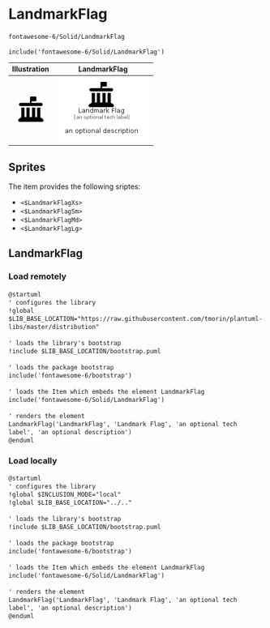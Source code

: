# LandmarkFlag


```text
fontawesome-6/Solid/LandmarkFlag
```

```text
include('fontawesome-6/Solid/LandmarkFlag')
```



| Illustration | LandmarkFlag |
| :---: | :---: |
| ![illustration for Illustration](../../fontawesome-6/Solid/LandmarkFlag.png) | ![illustration for LandmarkFlag](../../fontawesome-6/Solid/LandmarkFlag.Local.png) |



## Sprites
The item provides the following sriptes:

- `<$LandmarkFlagXs>`
- `<$LandmarkFlagSm>`
- `<$LandmarkFlagMd>`
- `<$LandmarkFlagLg>`





## LandmarkFlag

### Load remotely
```plantuml
@startuml
' configures the library
!global $LIB_BASE_LOCATION="https://raw.githubusercontent.com/tmorin/plantuml-libs/master/distribution"

' loads the library's bootstrap
!include $LIB_BASE_LOCATION/bootstrap.puml

' loads the package bootstrap
include('fontawesome-6/bootstrap')

' loads the Item which embeds the element LandmarkFlag
include('fontawesome-6/Solid/LandmarkFlag')

' renders the element
LandmarkFlag('LandmarkFlag', 'Landmark Flag', 'an optional tech label', 'an optional description')
@enduml
```

### Load locally
```plantuml
@startuml
' configures the library
!global $INCLUSION_MODE="local"
!global $LIB_BASE_LOCATION="../.."

' loads the library's bootstrap
!include $LIB_BASE_LOCATION/bootstrap.puml

' loads the package bootstrap
include('fontawesome-6/bootstrap')

' loads the Item which embeds the element LandmarkFlag
include('fontawesome-6/Solid/LandmarkFlag')

' renders the element
LandmarkFlag('LandmarkFlag', 'Landmark Flag', 'an optional tech label', 'an optional description')
@enduml
```

